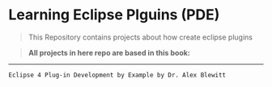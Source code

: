 Learning Eclipse Plguins (PDE)
=======================

> This Repository contains projects about how create eclipse plugins





   > **All projects in here repo are based in this book:**
  ___________________________________________________  
    Eclipse 4 Plug-in Development by Example by Dr. Alex Blewitt